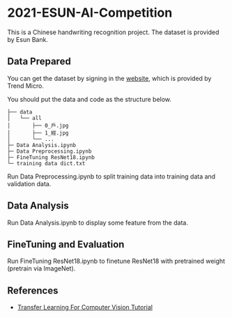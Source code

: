 # 2021-ESUN-AI-Competition

This is a Chinese handwriting recognition project. The dataset is provided by Esun Bank.

## Data Prepared

You can get the dataset by signing in the [website](https://tbrain.trendmicro.com.tw/Competitions/Details/14), which is provided by Trend Micro.

You should put the data and code as the structure below.

```
├── data
│   └── all
│       ├── 0_戶.jpg
│       ├── 1_經.jpg
│       └── ...
├─ Data Analysis.ipynb
├─ Data Preprocessing.ipynb
├─ FineTuning ResNet18.ipynb
└─ training data dict.txt
```
Run Data Preprocessing.ipynb to split training data into training data and validation data.

## Data Analysis

Run Data Analysis.ipynb to display some feature from the data.

## FineTuning and Evaluation

Run FineTuning ResNet18.ipynb to finetune ResNet18 with pretrained weight (pretrain via ImageNet).

## References

- [Transfer Learning For Computer Vision Tutorial](https://pytorch.org/tutorials/beginner/transfer_learning_tutorial.html)
